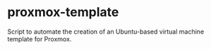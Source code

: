 # proxmox-template

Script to automate the creation of an Ubuntu-based virtual machine template for Proxmox.
